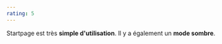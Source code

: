 ```yaml
---
rating: 5
---
```


Startpage est très **simple d'utilisation**. Il y a également un **mode sombre**.
